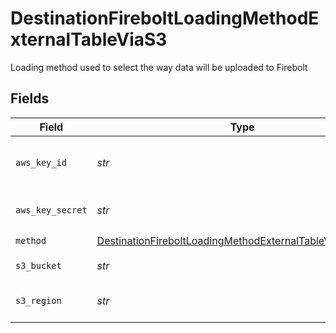 # DestinationFireboltLoadingMethodExternalTableViaS3

Loading method used to select the way data will be uploaded to Firebolt


## Fields

| Field                                                                                                                                       | Type                                                                                                                                        | Required                                                                                                                                    | Description                                                                                                                                 | Example                                                                                                                                     |
| ------------------------------------------------------------------------------------------------------------------------------------------- | ------------------------------------------------------------------------------------------------------------------------------------------- | ------------------------------------------------------------------------------------------------------------------------------------------- | ------------------------------------------------------------------------------------------------------------------------------------------- | ------------------------------------------------------------------------------------------------------------------------------------------- |
| `aws_key_id`                                                                                                                                | *str*                                                                                                                                       | :heavy_check_mark:                                                                                                                          | AWS access key granting read and write access to S3.                                                                                        |                                                                                                                                             |
| `aws_key_secret`                                                                                                                            | *str*                                                                                                                                       | :heavy_check_mark:                                                                                                                          | Corresponding secret part of the AWS Key                                                                                                    |                                                                                                                                             |
| `method`                                                                                                                                    | [DestinationFireboltLoadingMethodExternalTableViaS3Method](../../models/shared/destinationfireboltloadingmethodexternaltablevias3method.md) | :heavy_check_mark:                                                                                                                          | N/A                                                                                                                                         |                                                                                                                                             |
| `s3_bucket`                                                                                                                                 | *str*                                                                                                                                       | :heavy_check_mark:                                                                                                                          | The name of the S3 bucket.                                                                                                                  |                                                                                                                                             |
| `s3_region`                                                                                                                                 | *str*                                                                                                                                       | :heavy_check_mark:                                                                                                                          | Region name of the S3 bucket.                                                                                                               | us-east-1                                                                                                                                   |